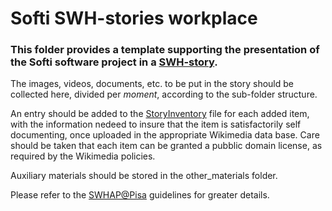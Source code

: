 # Softi SWH-stories workplace

### This folder provides a template supporting the presentation of the Softi software project in a [SWH-story](https://swh.stories.k2.services/).

The images, videos, documents, etc. to be put in the story should be collected here, divided per *moment*, according to the sub-folder structure.

An entry should be added to the [StoryInventory](StoryInventory.md) file for each added item, with the information nedeed to insure that the item is satisfactorily self documenting, once uploaded in the appropriate Wikimedia data base. Care should be taken that each item can be granted a pubblic domain license, as required by the Wikimedia policies.

Auxiliary materials should be stored in the other_materials folder.

Please refer to the [SWHAP@Pisa](https://github.com/SoftwareHeritage/swhapguide/blob/master/SWHAP%40Pisa.pdf#CreateaSWH-story) guidelines for greater details.
